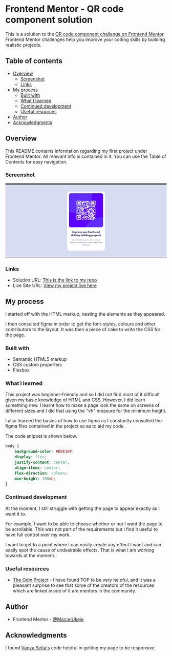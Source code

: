 # Frontend Mentor - QR code component solution

This is a solution to the [QR code component challenge on Frontend Mentor](https://www.frontendmentor.io/challenges/qr-code-component-iux_sIO_H). Frontend Mentor challenges help you improve your coding skills by building realistic projects. 

## Table of contents

- [Overview](#overview)
  - [Screenshot](#screenshot)
  - [Links](#links)
- [My process](#my-process)
  - [Built with](#built-with)
  - [What I learned](#what-i-learned)
  - [Continued development](#continued-development)
  - [Useful resources](#useful-resources)
- [Author](#author)
- [Acknowledgments](#acknowledgments)

## Overview

This README contains information regarding my first project under Frontend Mentor. All relevant info is contained in it. You can use the Table of Contents for easy navigation.

### Screenshot

![](./qr-code-component-main/images/screenshot.png)

### Links

- Solution URL: [This is the link to my repo](https://github.com/MarcelUkeje/qr-code-component)
- Live Site URL: [View my project live here](https://marcelukeje.github.io/qr-code-component/)

## My process

I started off with the HTML markup, nesting the elements as they appeared.

I then consulted figma in order to get the font-styles, colours and other contributors to the layout. It was then a piece of cake to write the CSS for the page.

### Built with

- Semantic HTML5 markup
- CSS custom properties
- Flexbox

### What I learned

This project was beginner-friendly and so I did not find most of it difficult given my basic knowledge of HTML and CSS. However, I did learn something new. I learnt how to make a page look the same on screens of different sizes and I did that using the "vh" measure for the minimum height.

I also learned the basics of how to use figma as I constantly consulted the figma files contained in the project so as to aid my code.

The code snippet is shown below.

```css
body {
    background-color: #D5E1EF;
    display: flex;
    justify-content: center;
    align-items: center;
    flex-direction: column;
    min-height: 100vh;
}
```

### Continued development

At the moment, I still struggle with getting the page to appear exactly as I want it to.

For example, I want to be able to choose whether or not I want the page to be scrollable. This was not part of the requirements but I find it useful to have full control over my work.

I want to get to a point where I can easily create any effect I want and can easily spot the cause of undesirable effects. That is what I am working towards at the moment.


### Useful resources

- [The Odin Project](https://www.theodinproject.com/paths/foundations/courses/foundations) - I have found TOP to be very helpful, and it was a pleasant surprise to see that some of the creators of the resources which are linked inside of it are mentors in the community.

## Author

- Frontend Mentor - [@MarcelUkeje](https://www.frontendmentor.io/profile/MarcelUkeje)


## Acknowledgments

I found [Vanza Setia's](https://github.com/vanzasetia) code helpful in getting my page to be responsive.

